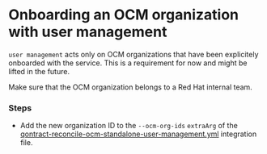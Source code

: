 # Onboarding an OCM organization with user management

`user management` acts only on OCM organizations that have been explicitely onboarded with the service. This is a requirement for now and might be lifted in the future.

Make sure that the OCM organization belongs to a Red Hat internal team.

### Steps

* Add the new organization ID to the `--ocm-org-ids` `extraArg` of the [qontract-reconcile-ocm-standalone-user-management.yml](data/integrations/qontract-reconcile-ocm-standalone-user-management.yml) integration file.
